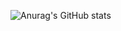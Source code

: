 ![Anurag's GitHub stats](https://github-readme-stats.vercel.app/api?username=jasper200207&show_icons=true&theme=material-palenight#gh-light-mode-only)

